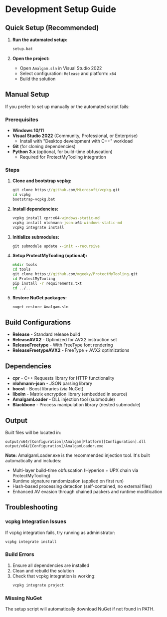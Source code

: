 # Development Setup Guide

## Quick Setup (Recommended)

1. **Run the automated setup:**
   ```cmd
   setup.bat
   ```

2. **Open the project:**
   - Open `Amalgam.sln` in Visual Studio 2022
   - Select configuration: `Release` and platform: `x64`
   - Build the solution

## Manual Setup

If you prefer to set up manually or the automated script fails:

### Prerequisites

- **Windows 10/11**
- **Visual Studio 2022** (Community, Professional, or Enterprise)
  - Install with "Desktop development with C++" workload
- **Git** (for cloning dependencies)
- **Python 3.x** (optional, for build-time obfuscation)
  - Required for ProtectMyTooling integration

### Steps

1. **Clone and bootstrap vcpkg:**
   ```cmd
   git clone https://github.com/Microsoft/vcpkg.git
   cd vcpkg
   bootstrap-vcpkg.bat
   ```

2. **Install dependencies:**
   ```cmd
   vcpkg install cpr:x64-windows-static-md
   vcpkg install nlohmann-json:x64-windows-static-md
   vcpkg integrate install
   ```

3. **Initialize submodules:**
   ```cmd
   git submodule update --init --recursive
   ```

4. **Setup ProtectMyTooling (optional):**
   ```cmd
   mkdir tools
   cd tools
   git clone https://github.com/mgeeky/ProtectMyTooling.git
   cd ProtectMyTooling
   pip install -r requirements.txt
   cd ../..
   ```

5. **Restore NuGet packages:**
   ```cmd
   nuget restore Amalgam.sln
   ```

## Build Configurations

- **Release** - Standard release build
- **ReleaseAVX2** - Optimized for AVX2 instruction set
- **ReleaseFreetype** - With FreeType font rendering
- **ReleaseFreetypeAVX2** - FreeType + AVX2 optimizations

## Dependencies

- **cpr** - C++ Requests library for HTTP functionality
- **nlohmann-json** - JSON parsing library
- **boost** - Boost libraries (via NuGet)
- **libolm** - Matrix encryption library (embedded in source)
- **AmalgamLoader** - DLL injection tool (submodule)
- **Blackbone** - Process manipulation library (nested submodule)

## Output

Built files will be located in:
```
output/x64/[Configuration]/Amalgam[Platform][Configuration].dll
output/x64/[Configuration]/AmalgamLoader.exe
```

**Note:** AmalgamLoader.exe is the recommended injection tool. It's built automatically and includes:
- Multi-layer build-time obfuscation (Hyperion + UPX chain via ProtectMyTooling)
- Runtime signature randomization (applied on first run)
- Hash-based processing detection (self-contained, no external files)
- Enhanced AV evasion through chained packers and runtime modification

## Troubleshooting

### vcpkg Integration Issues
If vcpkg integration fails, try running as administrator:
```cmd
vcpkg integrate install
```

### Build Errors
1. Ensure all dependencies are installed
2. Clean and rebuild the solution
3. Check that vcpkg integration is working:
   ```cmd
   vcpkg integrate project
   ```

### Missing NuGet
The setup script will automatically download NuGet if not found in PATH.